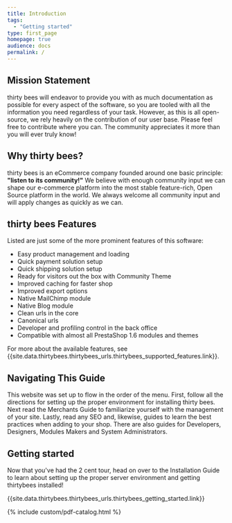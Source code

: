 ```yaml
---
title: Introduction
tags:
  - "Getting started"
type: first_page
homepage: true
audience: docs
permalink: /
---
```


## Mission Statement 

thirty bees will endeavor to provide you with as much documentation as possible for every aspect of the software, so you are tooled with all the information you need regardless of your task.  However, as this is all open-source, we rely heavily on the contribution of our user base.  Please feel free to contribute where you can. The community appreciates it more than you will ever truly know!

## Why thirty bees?

thirty bees is an eCommerce company founded around one basic principle: **"listen to its community!"** We believe with enough community input we can shape our e-commerce platform into the most stable feature-rich, Open Source platform in the world.  We always welcome all community input and will apply changes as quickly as we can.

## thirty bees Features

Listed are just some of the more prominent features of this software:

* Easy product management and loading
* Quick payment solution setup
* Quick shipping solution setup
* Ready for visitors out the box with Community Theme
* Improved caching for faster shop
* Improved export options
* Native MailChimp module
* Native Blog module
* Clean urls in the core
* Canonical urls
* Developer and profiling control in the back office
* Compatible with almost all PrestaShop 1.6 modules and themes

For more about the available features, see {{site.data.thirtybees.thirtybees_urls.thirtybees_supported_features.link}}.

## Navigating This Guide

This website was set up to flow in the order of the menu.  First, follow all the directions for setting up the proper environment for installing thirty bees.  Next read the Merchants Guide to familiarize yourself with the management of your site.  Lastly, read any SEO and, likewise, guides to learn the best practices when adding to your shop.  There are also guides for Developers, Designers, Modules Makers and System Administrators.

## Getting started

Now that you've had the 2 cent tour, head on over to the Installation Guide to learn about setting up the proper server environment and getting thirtybees installed!

{{site.data.thirtybees.thirtybees_urls.thirtybees_getting_started.link}}

{% include custom/pdf-catalog.html %}